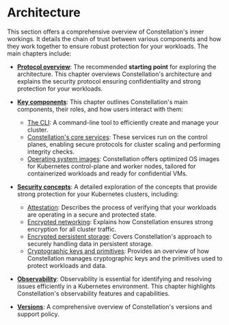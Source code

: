 # Architecture

This section offers a comprehensive overview of Constellation's inner workings. It details the chain of trust between various components and how they work together to ensure robust protection for your workloads. The main chapters include:

- [**Protocol overview**](./overview.md): The recommended **starting point** for exploring the architecture. This chapter overviews Constellation's architecture and explains the security protocol ensuring confidentiality and strong protection for your workloads.

- [**Key components**](./components/cli.md): This chapter outlines Constellation's main components, their roles, and how users interact with them:

  - [The CLI](./components/cli.md): A command-line tool to efficiently create and manage your cluster.
  - [Constellation's core services](./components/microservices.md): These services run on the control planes, enabling secure protocols for cluster scaling and performing integrity checks.
  - [Operating system images](./components/node-images.md): Constellation offers optimized OS images for Kubernetes control-plane and worker nodes, tailored for containerized workloads and ready for confidential VMs.

- [**Security concepts**](./security/attestation.md): A detailed exploration of the concepts that provide strong protection for your Kubernetes clusters, including:

  - [Attestation](./security/attestation.md): Describes the process of verifying that your workloads are operating in a secure and protected state.
  - [Encrypted networking](./security/encrypted-networking.md): Explains how Constellation ensures strong encryption for all cluster traffic.
  - [Encrypted persistent storage](./security/encrypted-storage.md): Covers Constellation's approach to securely handling data in persistent storage.
  - [Cryptographic keys and primitives](./security/keys.md): Provides an overview of how Constellation manages cryptographic keys and the primitives used to protect workloads and data.

- [**Observability**](./observability.md): Observability is essential for identifying and resolving issues efficiently in a Kubernetes environment. This chapter highlights Constellation's observability features and capabilities.

- [**Versions**](./versions.md): A comprehensive overview of Constellation's versions and support policy.
